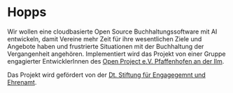 # Hopps

Wir wollen eine cloudbasierte Open Source Buchhaltungssoftware mit AI entwickeln, damit Vereine mehr Zeit für ihre wesentlichen Ziele und Angebote haben und frustrierte Situationen mit der Buchhaltung der Vergangenheit angehören. Implementiert wird das Projekt von einer Gruppe engagierter EntwicklerInnen des [Open Project e.V. Pfaffenhofen an der Ilm](https://op-paf.de). 

Das Projekt wird gefördert von der [Dt. Stiftung für Engagegemnt und Ehrenamt](https://www.deutsche-stiftung-engagement-und-ehrenamt.de/). 
